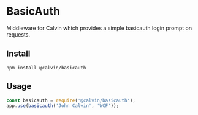 # BasicAuth

Middleware for Calvin which provides a simple basicauth login prompt on requests.

## Install

`npm install @calvin/basicauth`

## Usage

``` js
const basicauth = require('@calvin/basicauth');
app.use(basicauth('John Calvin', 'WCF'));
```
